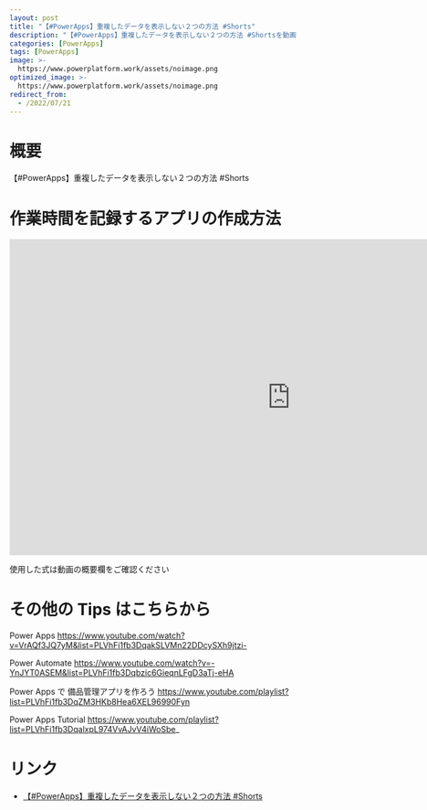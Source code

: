 ```yaml
---
layout: post
title: "【#PowerApps】重複したデータを表示しない２つの方法 #Shorts"
description: "【#PowerApps】重複したデータを表示しない２つの方法 #Shortsを動画で分かりやすく解説"
categories: [PowerApps]
tags: [PowerApps]
image: >-
  https://www.powerplatform.work/assets/noimage.png
optimized_image: >-
  https://www.powerplatform.work/assets/noimage.png
redirect_from:
  - /2022/07/21
---
```



#  概要

【#PowerApps】重複したデータを表示しない２つの方法 #Shorts


# 作業時間を記録するアプリの作成方法

<iframe width="983" height="553" src="https://www.youtube.com/embed/NB3ppojQ_C4" title="YouTube video player" frameborder="0" allow="accelerometer; autoplay; clipboard-write; encrypted-media; gyroscope; picture-in-picture" allowfullscreen></iframe>


使用した式は動画の概要欄をご確認ください


# その他の Tips はこちらから

Power Apps
https://www.youtube.com/watch?v=VrAQf3JQ7yM&list=PLVhFi1fb3DqakSLVMn22DDcySXh9jtzi- 

Power Automate
https://www.youtube.com/watch?v=-YnJYT0ASEM&list=PLVhFi1fb3Dqbzic6GieqnLFgD3aTj-eHA

Power Apps で 備品管理アプリを作ろう
https://www.youtube.com/playlist?list=PLVhFi1fb3DqZM3HKb8Hea6XEL96990Fyn

Power Apps Tutorial
https://www.youtube.com/playlist?list=PLVhFi1fb3DqalxpL974VvAJvV4iWoSbe_

# リンク


- [【#PowerApps】重複したデータを表示しない２つの方法 #Shorts](https://www.youtube.com/watch?v=NB3ppojQ_C4)

